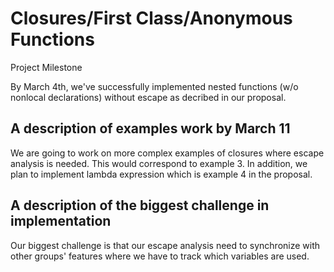 # Closures/First Class/Anonymous Functions
Project Milestone
 
By March 4th, we've successfully implemented nested functions (w/o nonlocal declarations) without escape as decribed in our proposal.

##  A description of examples work by March 11
We are going to work on more complex examples of closures where escape analysis is needed. This would correspond to example 3. In addition, we plan to implement lambda expression which is example 4 in the proposal.

## A description of the biggest challenge in implementation
Our biggest challenge is that our escape analysis need to synchronize with other groups' features where we have to track which variables are used.